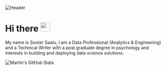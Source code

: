 ![Header](https://images.squarespace-cdn.com/content/v1/58aac884725e25c4fababc32/1585410395808-RQKHSEVMZMOVRCKSTOST/image-asset.jpeg?format=1000w)
# Hi there <img src="https://raw.githubusercontent.com/MartinHeinz/MartinHeinz/master/wave.gif" width="30px">
My name is Sooter Saalu, I am a Data Professional (Analytics & Engineering) and a Technical Writer with a post graduate degree in psychology and interests in building and deploying data science solutions.

<img align="center" src="https://github-readme-stats.vercel.app/api?username=Soot3&show_icons=true&line_height=27&count_private=true&title_color=ffffff&text_color=c9cacc&icon_color=2bbc8a&bg_color=1d1f21" alt="Martin's GitHub Stats" />

<!-- icons without padding -->

[3.2]: https://raw.githubusercontent.com/MartinHeinz/MartinHeinz/master/linkedin-3-16.png (LinkedIn icon without padding)


<!-- links to your social media accounts -->

[3]: https://www.linkedin.com/in/ssaalu/
<!--
**Soot3/Soot3** is a ✨ _special_ ✨ repository because its `README.md` (this file) appears on your GitHub profile.

Here are some ideas to get you started:

- 🔭 I’m currently working on ...
- 🌱 I’m currently learning ...
- 👯 I’m looking to collaborate on ...
- 🤔 I’m looking for help with ...
- 💬 Ask me about ...
- 📫 How to reach me: ...
- 😄 Pronouns: ...
- ⚡ Fun fact: ...
-->
